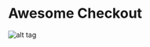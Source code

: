 # Awesome Checkout

![alt tag](http://awesconcepts.com/screenshots/awescheckout.jpg "Awesome Checkout")
